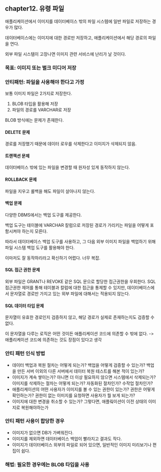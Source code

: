 ## chapter12. 유령 파일

애플리케이션에서 이미지를 데이터베이스 밖의 파일 시스템에 일반 파일로 저장하는 경우가 많다.

데이터베이스에는 이미지에 대한 경로만 저장하고, 애플리케이션에서 해당 경로의 파일을 연다.

외부 파일 시스템이 고장나면 이미지 관련 서비스에 난리가 날 것이다.

### 목표: 이미지 또는 벌크 미디어 저장

### 안티패턴: 파일을 사용해야 한다고 가정

보통 이미지 파일은 2가지로 저장한다.

1. BLOB 타입을 활용해 저장
2. 파일의 경로를 VARCHAR로 저장

BLOB 방식에는 문제가 존재한다.

#### DELETE 문제

경로를 저장했기 때문에 데이터 로우를 삭제한다고 이미지가 삭제되지 않음.

#### 트랜잭션 문제

데이터베이스 밖에 있는 파일을 변경할 때 원자성 있게 동작하지 않는다. 

#### ROLLBACK 문제

파일을 지우고 롤백을 해도 파일이 살아나지 않는다.

#### 백업 문제

다양한 DBMS에서는 백업 도구를 제공한다.

백업 도구는 테이블에 VARCHAR 칼럼으로 저장된 경로가 가리키는 파일을 어떻게 포함시켜야 하는지 모른다.

따라서 데이터베이스 백업 도구를 사용하고, 그 다음 외부 이미지 파일을 백업하기 위해 파일 시스템 백업 도구를 활용해야 한다.

이마저도 잘 동작하리라고 확신하기 어렵다. 너무 복잡.

#### SQL 접근 권한 문제

외부 파일은 GRANT나 REVOKE 같은 SQL 문으로 할당한 접근권한을 우회한다.
SQL 접근권한 제어를 통해 테이블과 칼럼에 대한 접근을 통제할 수 있지만, 데이터베이스에서 문자열로 경로만 가지고 있는 외부 파일에 대해서는 적용되지 않는다.

#### SQL 데이터 타입 문제

문자열이 유효한 경로인지 검증하지 않고, 해당 경로가 실제로 존재하는지도 검증할 수 없다.

이 문자열을 다루는 로직은 어떤 것이든 애플리케이션 코드에 의존할 수 밖에 없다. -> 애플리케이션 코드에 의존하는 것도 장점이 있다고 생각

### 안티 패턴 인식 방법

* 데이터 백업과 복원 절차는 어떻게 되는가? 백업을 어떻게 검증할 수 있는가? 백업을 만든 서버 이외의 다른 서버에서 데이터 복원 테스트를 해본 적이 있는가?
* 이미지가 계속 쌓이는가? 아니면 더 이상 필요하지 않으면 시스템에서 삭제되는가? 이미지를 삭제하는 절차는 어떻게 되는가? 자동화된 절차인가? 수작업 절차인가?
* 애플리케이션의 어떤 사용자가 이미지를 볼 수 있는 권한이 있는가? 권한은 어떻게 확인하는가? 권한이 없는 이미지를 요청하면 사용자가 뭘 보게 되는가?
* 이미지에 대한 변경을 취소할 수 있는가? 그렇다면, 애플맄이션이 이전 상태의 이미지로 복원해야하는가

### 안티 패턴 사용이 합당한 경우

* 이미지가 없으면 DB가 가벼워진다.
* 이미지를 제외하면 데이터베이스 백업이 빨라지고 결과도 작다.
* 이미지가 데이터베이스 외부의 파일로 되어 있으면, 일반적인 이미지 미리보기나 편집이 쉽다.

### 해법: 필요한 경우에는 BLOB 타입을 사용